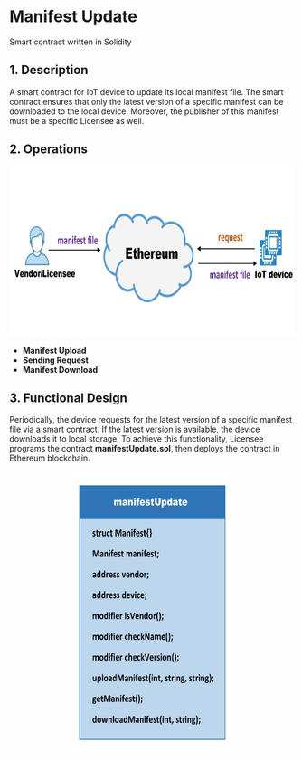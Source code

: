 # Manifest Update
Smart contract written in Solidity

## 1. Description
A smart contract for IoT device to update its local manifest file. The smart contract ensures that only the latest version of a specific manifest can be downloaded to the local device. Moreover, the publisher of this manifest must be a specific Licensee as well.  

## 2. Operations
<div align=center><img width="600" height="300" src="https://github.com/zhilin963/manifest-update/blob/main/IMG/framework.jpg" />  </div>  

* **Manifest Upload**
* **Sending Request**
* **Manifest Download**

## 3. Functional Design
Periodically, the device requests for the latest version of a specific manifest file via a smart contract. If the latest version is available, the device downloads it to local storage. To achieve this functionality, Licensee programs the contract **manifestUpdate.sol**, then deploys the contract in Ethereum blockchain.
<div align=center><img width="300" height="500" src="https://github.com/zhilin963/manifest-update/blob/main/IMG/contract2.jpg" />  </div>  
